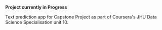 **Project currently in Progress**

Text prediction app for Capstone Project as part of Coursera's JHU Data Science Specialisation unit 10.
